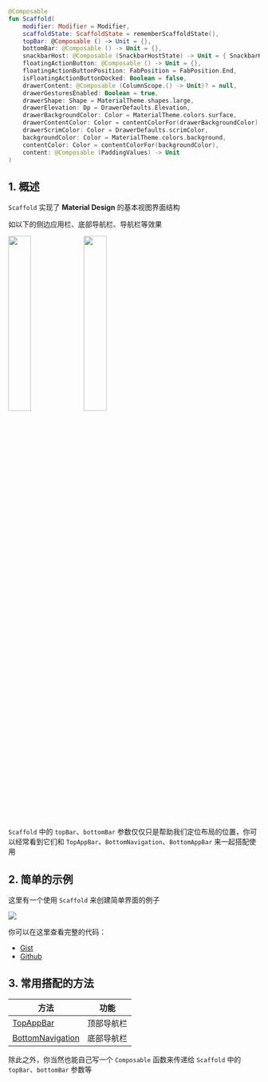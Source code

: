 ```kotlin
@Composable
fun Scaffold(
    modifier: Modifier = Modifier,
    scaffoldState: ScaffoldState = rememberScaffoldState(),
    topBar: @Composable () -> Unit = {},
    bottomBar: @Composable () -> Unit = {},
    snackbarHost: @Composable (SnackbarHostState) -> Unit = { SnackbarHost(it) },
    floatingActionButton: @Composable () -> Unit = {},
    floatingActionButtonPosition: FabPosition = FabPosition.End,
    isFloatingActionButtonDocked: Boolean = false,
    drawerContent: @Composable (ColumnScope.() -> Unit)? = null,
    drawerGesturesEnabled: Boolean = true,
    drawerShape: Shape = MaterialTheme.shapes.large,
    drawerElevation: Dp = DrawerDefaults.Elevation,
    drawerBackgroundColor: Color = MaterialTheme.colors.surface,
    drawerContentColor: Color = contentColorFor(drawerBackgroundColor),
    drawerScrimColor: Color = DrawerDefaults.scrimColor,
    backgroundColor: Color = MaterialTheme.colors.background,
    contentColor: Color = contentColorFor(backgroundColor),
    content: @Composable (PaddingValues) -> Unit
)
```



## 1. 概述

`Scaffold` 实现了 **Material Design** 的基本视图界面结构

如以下的侧边应用栏、底部导航栏、导航栏等效果


<img src = "{{config.assets}}/layout/scaffold/demo.png" width = "30%" height = "30%"/><img src = "{{config.assets}}/layout/scaffold/demo2.png" width = "30%" height = "30%"/>


`Scaffold` 中的 `topBar`、`bottomBar` 参数仅仅只是帮助我们定位布局的位置，你可以经常看到它们和 `TopAppBar`、`BottomNavigation`、`BottomAppBar` 来一起搭配使用


## 2. 简单的示例

这里有一个使用 `Scaffold` 来创建简单界面的例子

<img src = "{{config.assets}}/layout/scaffold/demo.gif">

你可以在这里查看完整的代码：

* [Gist](https://gist.github.com/Nthily/c6c291422b06543d2afa3eb795a2d2a4)
* [Github]({{config.repo_url}}/blob/main/docs/code/layout/scaffold/scaffold.kt)

## 3. 常用搭配的方法

|方法|功能|
|----|---|
|[TopAppBar](../../elements/topappbar/)|顶部导航栏|
|[BottomNavigation](bottomnavigation.md)|底部导航栏|

除此之外，你当然也能自己写一个 `Composable` 函数来传递给 `Scaffold` 中的 `topBar`、`bottomBar` 参数等
